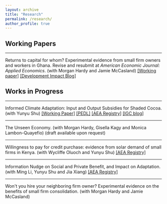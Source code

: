 ```yaml
---
layout: archive
title: "Research"
permalink: /research/
author_profile: true
---
```


Working Papers
------

***

Returns to capital for whom? Experimental evidence from small firm owners and workers in Ghana. Revise and resubmit at *American Economic Journal: Applied Economics*. (with Morgan Hardy and Jamie McCasland) 
<a href="https://www.dropbox.com/scl/fi/zbp2s8shdw1v2xay0ff6r/ReturnsToCapitalForWhom.pdf?rlkey=j7nfhmgha9zuyuss8e9mxayaw&dl=0" target="_blank">[Working paper]</a> 
<a href="https://blogs.worldbank.org/en/impactevaluations/what-firm-again-fluidity-firm-boundaries-developing-country-firms?cid=SHR_BlogSiteShare_EN_EXT#:~:text=Another%20new%20working%20paper%20by%20Hardy%20et%20al.%20(2024)" target="_blank">[Development Impact Blog]</a>


Works in Progress
------

***

Informed Climate Adaptation: Input and Output Subsidies for Shaded Cocoa. (with Yunyu Shu)
<a href="https://drive.google.com/file/d/1u6Wlka3kd7fydY9Fuhm0SWG5GP3sPsDr/view?usp=drive_link" target="_blank">[Working Paper]</a> 
<a href="https://pedl.cepr.org/content/propagation-taste-climate-resilience-evidence-cocoa-value-chain-ghana-0" target="_blank">[PEDL]</a>
<a href="https://www.socialscienceregistry.org/trials/11145" target="_blank">[AEA Registry]</a> <a href="https://www.theigc.org/blogs/climate-priorities-developing-countries/understanding-climate-change-beliefs-and-adaptation" target = "_blank">[IGC blog]</a>

***

The Unseen Economy. (with Morgan Hardy, Gisella Kagy and Monica Lambon-Quayefio) 
(draft available upon request)

*** 

Willingness to pay for credit purchase: evidence from solar demand of small firms in Kenya. (with Wycliffe Oluoch and Yunyu Shu)
<a href="https://www.socialscienceregistry.org/trials/13802" target="_blank">[AEA Registry]</a>

***

Information Nudge on Social and Private Benefit, and Impact on Adaptation. (with Ming Li, Yunyu Shu and Jia Xiang)
<a href="https://www.socialscienceregistry.org/trials/13129" target="_blank">[AEA Registry]</a>

***

Won't you hire your neighboring firm owner? Experimental evidence on the benefits of small firm consolidation. (with Morgan Hardy and Jamie McCasland)


